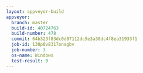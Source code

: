 ```yaml
---
layout: appveyor-build
appveyor:
  branch: master
  build-id: 40724763
  build-number: 478
  commit: 64b323f83dc0d87112dc9e3a30dc4f8ea31933f1
  job-id: 130p0v8317onagbv
  job-number: 3
  os-name: Windows
  test-result: 0
---
```

